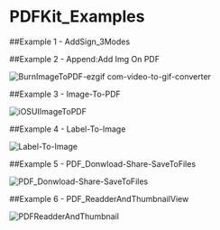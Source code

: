 # PDFKit_Examples

##Example 1 - AddSign_3Modes



##Example 2 - Append:Add Img On PDF

![BurnImageToPDF-ezgif com-video-to-gif-converter](https://github.com/MallikarjunH/PDFKit_Examples/assets/27955299/da26d7b3-abb5-4b6a-bcb9-31522e80d56d)

##Example 3 - Image-To-PDF

![iOSUIImageToPDF](https://github.com/MallikarjunH/PDFKit_Examples/assets/27955299/d02e7ad7-5d95-458e-87db-679b16de4381)



##Example 4 - Label-To-Image

![Label-To-Image](https://github.com/MallikarjunH/PDFKit_Examples/assets/27955299/ad46cf5a-30fd-42c9-b2a1-6e31d36ab03b)


##Example 5 - PDF_Donwload-Share-SaveToFiles

![PDF_Donwload-Share-SaveToFiles](https://github.com/MallikarjunH/PDFKit_Examples/assets/27955299/706305c2-e6fc-4c85-8a65-9076b02ebd68)


##Example 6 - PDF_ReadderAndThumbnailView

![PDFReadderAndThumbnail](https://github.com/MallikarjunH/PDFKit_Examples/assets/27955299/a5a9c8b5-f142-404b-95f6-17a4ec71c1b0)


